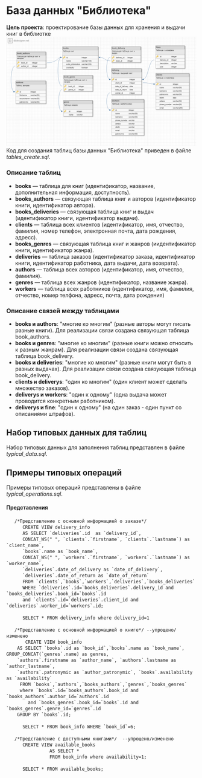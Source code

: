 # База данных "Библиотека"
**Цель проекта**: проектирование базы данных для хранения и выдачи книг в библиотке
![Схема базы данных](schema.png)
Код для создания таблиц базы данных "Библиотека" приведен в файле *tables_create.sql*.

### Описание таблиц
* **books** — таблица для книг (идентификатор, название, дополнительная информация, доступность).
* **books_authors** — связующая таблица книг и авторов (идентификатор книги, идентификатор автора).
* **books_deliveries** — связующая таблица книг и выдач (идентификатор книги, идентификатор выдачи).
* **clients** — таблица всех клиентов (идентификатор, имя, отчество, фамилия, номер телефон, электронная почта, дата рождения, адресс).
* **books_genres** — связующая таблица книг и жанров (иидентификатор книги, идентификатор жанра).
* **deliveries** — таблица заказов (идентификатор заказа, идентификатор книги, идентификатор работника, дата выдачи, дата возврата).
* **authors** — таблица всех авторов (идентификатор, имя, отчество, фамилия).
* **genres** — таблица всех жанров (идентификатор, название жанра).
* **workers** — таблица всех работников (идентификатор, имя, фамилия, отчество, номер телфона, адресс, почта, дата рождения)

### Описание связей между таблицами
* **books и authors**: "многие ко многим" (разные авторы могут писать разные книги). Для реализации связи создана связующая таблица book_authors.
* **books и genres**: "многие ко многим" (разные книги можно относить к разным жанрам). Для реализации связи создана связующая таблица book_delivery.
* **books и deliveries**: "многие ко многим" (разные книги могут быть в разных выдачах). Для реализации связи создана связующая таблица book_delivery.
* **clients и deliverys**: "один ко многим" (один клиент может сделать множество заказов).
* **deliverys и workers**: "один к одному" (одна выдача может проводится конкретным работником).
* **deliverys и fine**: "один к одному" (на один заказ - один пункт со описаниями штрафов). 

## Набор типовых данных для таблиц

Набор типовых данных для заполнения таблиц представлен в файле *typical_data.sql*.

## Примеры типовых операций
Примеры типовых операций представлены в файле *typical_operations.sql*.

#### Представления
       
       /*Представление с основной информациeй о заказе*/
          CREATE VIEW delivery_info 
	      AS SELECT `deliveries`.id  as `delivery_id`,
	      CONCAT_WS(" ", `clients`.`firstname`, `clients`.`lastname`) as `client_name`, 
		  `books`.name as `book_name`, 
		  CONCAT_WS(" ", `workers`.`firstname`, `workers`.`lastname`) as `worker_name`, 
		  `deliveries`.date_of_delivery as `date_of_delivery`,
		  `deliveries`.date_of_return as `date_of_return`
	      FROM `clients`,`books`,`workers`,`deliveries`,`books_deliveries` 
		  WHERE `deliveries`.id=`books_deliveries`.delivery_id and `books_deliveries`.book_id=`books`.id
		  and `clients`.id=`deliveries`.client_id and `deliveries`.worker_id=`workers`.id;

          SELECT * FROM delivery_info where delivery_id=1
          
       /*Представление с основной информациeй о книге*/ --упрощено/изменено
           CREATE VIEW book_info
	    AS SELECT `books`.id as `book_id`,`books`.name as `book_name`, GROUP_CONCAT(`genres`.name) as genres, 
		`authors`.firstname as `author_name`, `authors`.lastname as `author_lastname`, 
		`authors`.patronymic as `author_patronymic`, `books`.availability as `availability`
	     FROM `books`,`authors`,`books_authors`,`genres`,`books_genres` 
		 where `books`.id=`books_authors`.book_id and `books_authors`.author_id=`authors`.id
			and `books_genres`.book_id=`books`.id and `books_genres`.genre_id=`genres`.id
		GROUP BY `books`.id; 

          SELECT * FROM book_info WHERE `book_id`=6;
		  
       /*Представление с доступными книгами*/  --упрощено/изменено
          CREATE VIEW available_books
                    AS SELECT * 
                    FROM book_info where availability=1;

          SELECT * FROM available_books;
